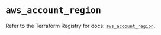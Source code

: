 # `aws_account_region`

Refer to the Terraform Registry for docs: [`aws_account_region`](https://registry.terraform.io/providers/hashicorp/aws/5.92.0/docs/resources/account_region).
